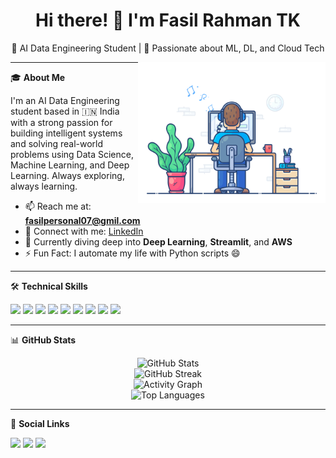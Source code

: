 <h1 align="center">Hi there! 👋 I'm Fasil Rahman TK </h1>
<p align="center">🚀 AI Data Engineering Student | 🧠 Passionate about ML, DL, and Cloud Tech</p>

<img align="right" alt="Coding" width="300" src="https://raw.githubusercontent.com/andreapollastri/andreapollastri/main/intro.gif">

--- 

🎓 **About Me** 

I'm an AI Data Engineering student based in 🇮🇳 India with a strong passion for building intelligent systems and solving real-world problems using Data Science, Machine Learning, and Deep Learning. Always exploring, always learning.

- 📫 Reach me at: **[fasilpersonal07@gmil.com](mailto:fasilpersonal07@gmail.com)**
- 💼 Connect with me: [LinkedIn](https://www.linkedin.com/in/fasil-rahman)
- 🌱 Currently diving deep into **Deep Learning**, **Streamlit**, and **AWS**
- ⚡ Fun Fact: I automate my life with Python scripts 😄

---

🛠️ **Technical Skills**

<p align="left">
  <img src="https://img.shields.io/badge/Python-3776AB?style=for-the-badge&logo=python&logoColor=white"/>
  <img src="https://img.shields.io/badge/SQL-336791?style=for-the-badge&logo=postgresql&logoColor=white"/>
  <img src="https://img.shields.io/badge/Power BI-F2C811?style=for-the-badge&logo=powerbi&logoColor=black"/>
  <img src="https://img.shields.io/badge/Flask-000000?style=for-the-badge&logo=flask&logoColor=white"/>
  <img src="https://img.shields.io/badge/Streamlit-FF4B4B?style=for-the-badge&logo=streamlit&logoColor=white"/>
  <img src="https://img.shields.io/badge/Machine Learning-009688?style=for-the-badge"/>
  <img src="https://img.shields.io/badge/Deep Learning-673AB7?style=for-the-badge"/>
  <img src="https://img.shields.io/badge/AWS-232F3E?style=for-the-badge&logo=amazonaws&logoColor=white"/>
  <img src="https://img.shields.io/badge/Git-F05032?style=for-the-badge&logo=git&logoColor=white"/>
</p>

---

📊 **GitHub Stats**

<p align="center">
  <img src="https://github-readme-stats.vercel.app/api?username=Fasiiltk&show_icons=true&count_private=true&title_color=22c55e&text_color=ffffff&icon_color=14b8a6&bg_color=1c1917&hide_border=true" alt="GitHub Stats"/>
  <br/>
  <img src="https://github-readme-streak-stats.herokuapp.com/?user=Fasiiltk&stroke=ffffff&background=1c1917&ring=22c55e&fire=22c55e&currStreakNum=ffffff&currStreakLabel=22c55e&sideNums=ffffff&sideLabels=ffffff&dates=ffffff&hide_border=true" alt="GitHub Streak"/>
  <br/>
  <img src="https://github-readme-activity-graph.cyclic.app/graph?username=Fasiiltk&bg_color=1c1917&color=ffffff&line=14b8a6&point=ffffff&area=true&hide_border=true&custom_title=GitHub%20Activity%20Graph" alt="Activity Graph"/>
  <br/>
  <img src="https://github-readme-stats.vercel.app/api/top-langs/?username=Fasiiltk&layout=compact&langs_count=10&title_color=22c55e&text_color=ffffff&icon_color=14b8a6&bg_color=1c1917&hide_border=true" alt="Top Languages"/>
</p>

---

📱 **Social Links**

<p align="left">
  <a href="https://www.github.com/Fasiiltk" target="_blank"><img src="https://raw.githubusercontent.com/danielcranney/readme-generator/main/public/icons/socials/github.svg" width="32" /></a>
  <a href="https://www.linkedin.com/in/fasil-rahman" target="_blank"><img src="https://raw.githubusercontent.com/danielcranney/readme-generator/main/public/icons/socials/linkedin.svg" width="32" /></a>
  <a href="http://www.instagram.com/fazxiii__" target="_blank"><img src="https://raw.githubusercontent.com/danielcranney/readme-generator/main/public/icons/socials/instagram.svg" width="32" /></a>
</p>

